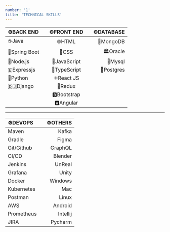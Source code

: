 ```yaml
---
number: '1'
title: 'TECHNICAL SKILLS'
---
```


| ⚙️BACK END    |     | ⚙️FRONT END  |     | ⚙️DATABASE |
| :------------ | --- | :----------: | --- | ---------: |
| ☕Java        |     |    🌐HTML    |     |  🍃MongoDB |
| 🍃Spring Boot |     |    🎨CSS     |     |   🏛️Oracle |
| 🚀Node.js     |     | 🚀JavaScript |     |    🐬Mysql |
| 🇪Expressjs   |     | 📝TypeScript |     | 🦣Postgres |
| 🐍Python      |     |  ⚛️React JS  |     |            |
| 🇩🇯Django      |     |   🔄Redux    |     |            |
|               |     | 🅱️Bootstrap  |     |            |
|               |     |  🅰️Angular   |     |            |

---

| ⚙️DEVOPS   |     | ⚙️OTHERS |
| :--------- | --- | -------: |
| Maven      |     |    Kafka |
| Gradle     |     |    Figma |
| Git/Github |     |  GraphQL |
| CI/CD      |     |  Blender |
| Jenkins    |     |   UnReal |
| Grafana    |     |    Unity |
| Docker     |     |  Windows |
| Kubernetes |     |      Mac |
| Postman    |     |    Linux |
| AWS        |     |  Android |
| Prometheus |     | Intellij |
| JIRA       |     |  Pycharm |
